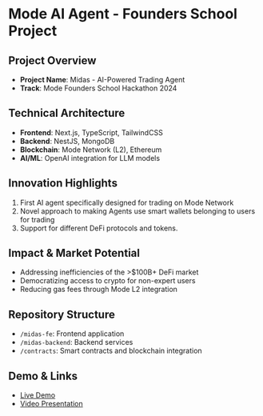 # Mode AI Agent - Founders School Project

## Project Overview

- **Project Name**: Midas - AI-Powered Trading Agent
- **Track**: Mode Founders School Hackathon 2024

## Technical Architecture

- **Frontend**: Next.js, TypeScript, TailwindCSS
- **Backend**: NestJS, MongoDB
- **Blockchain**: Mode Network (L2), Ethereum
- **AI/ML**: OpenAI integration for LLM models

## Innovation Highlights

1. First AI agent specifically designed for trading on Mode Network
2. Novel approach to making Agents use smart wallets belonging to users for trading
3. Support for different DeFi protocols and tokens.

## Impact & Market Potential

- Addressing inefficiencies of the >$100B+ DeFi market
- Democratizing access to crypto for non-expert users
- Reducing gas fees through Mode L2 integration

## Repository Structure

- `/midas-fe`: Frontend application
- `/midas-backend`: Backend services
- `/contracts`: Smart contracts and blockchain integration

## Demo & Links

- [Live Demo](https://testing.trymidas.fun/)
- [Video Presentation](https://youtu.be/H7Nsup-4bqo)

